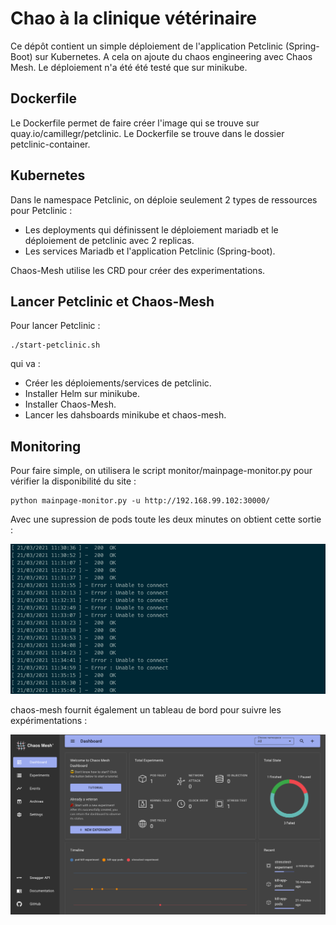 # Chao à la clinique vétérinaire

Ce dépôt contient un simple déploiement de l'application Petclinic (Spring-Boot) sur Kubernetes. A cela on ajoute du chaos engineering avec Chaos Mesh. Le déploiement n'a été été testé que sur minikube.

## Dockerfile

Le Dockerfile permet de faire créer l'image qui se trouve sur quay.io/camillegr/petclinic. Le Dockerfile se trouve dans le dossier petclinic-container.

## Kubernetes

Dans le namespace Petclinic, on déploie seulement 2 types de ressources pour Petclinic :
* Les deployments qui définissent le déploiement mariadb et le déploiement de petclinic avec 2 replicas.
* Les services Mariadb et l'application Petclinic (Spring-boot).

Chaos-Mesh utilise les CRD pour créer des experimentations.

## Lancer Petclinic et Chaos-Mesh

Pour lancer Petclinic :

```
./start-petclinic.sh
```

qui va :
- Créer les déploiements/services de petclinic.
- Installer Helm sur minikube.
- Installer Chaos-Mesh.
- Lancer les dahsboards minikube et chaos-mesh.

## Monitoring

Pour faire simple, on utilisera le script monitor/mainpage-monitor.py pour vérifier la disponibilité du site :

```
python mainpage-monitor.py -u http://192.168.99.102:30000/
```

Avec une supression de pods toute les deux minutes on obtient cette sortie :

![Sortie du monitor](images/monitor.png)

chaos-mesh fournit également un tableau de bord pour suivre les expérimentations :

![Dashboards Chaos-Mesh](images/chaosmesh.png)
